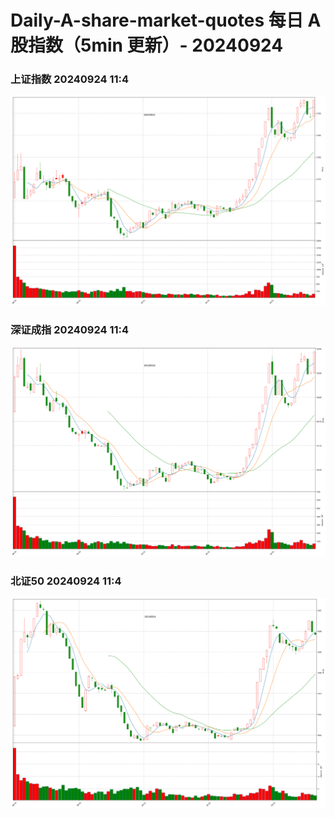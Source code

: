 
# Daily-A-share-market-quotes 每日 A 股指数（5min 更新）- 20240924

### 上证指数 20240924 11:4
![](./fig/2024/9/20240924-sh000001.png)

### 深证成指 20240924 11:4
![](./fig/2024/9/20240924-sz399001.png)

### 北证50 20240924 11:4
![](./fig/2024/9/20240924-bj899050.png)
